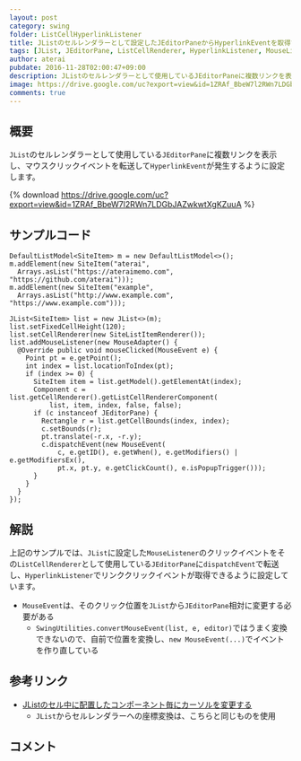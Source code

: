 ```yaml
---
layout: post
category: swing
folder: ListCellHyperlinkListener
title: JListのセルレンダラーとして設定したJEditorPaneからHyperlinkEventを取得する
tags: [JList, JEditorPane, ListCellRenderer, HyperlinkListener, MouseListener, Html]
author: aterai
pubdate: 2016-11-28T02:00:47+09:00
description: JListのセルレンダラーとして使用しているJEditorPaneに複数リンクを表示し、マウスクリックイベントを転送してHyperlinkEventが発生するように設定します。
image: https://drive.google.com/uc?export=view&id=1ZRAf_BbeW7l2RWn7LDGbJAZwkwtXgKZuuA
comments: true
---
```

## 概要
`JList`のセルレンダラーとして使用している`JEditorPane`に複数リンクを表示し、マウスクリックイベントを転送して`HyperlinkEvent`が発生するように設定します。

{% download https://drive.google.com/uc?export=view&id=1ZRAf_BbeW7l2RWn7LDGbJAZwkwtXgKZuuA %}

## サンプルコード
<pre class="prettyprint"><code>DefaultListModel&lt;SiteItem&gt; m = new DefaultListModel&lt;&gt;();
m.addElement(new SiteItem("aterai",
  Arrays.asList("https://ateraimemo.com", "https://github.com/aterai")));
m.addElement(new SiteItem("example",
  Arrays.asList("http://www.example.com", "https://www.example.com")));

JList&lt;SiteItem&gt; list = new JList&lt;&gt;(m);
list.setFixedCellHeight(120);
list.setCellRenderer(new SiteListItemRenderer());
list.addMouseListener(new MouseAdapter() {
  @Override public void mouseClicked(MouseEvent e) {
    Point pt = e.getPoint();
    int index = list.locationToIndex(pt);
    if (index &gt;= 0) {
      SiteItem item = list.getModel().getElementAt(index);
      Component c = list.getCellRenderer().getListCellRendererComponent(
          list, item, index, false, false);
      if (c instanceof JEditorPane) {
        Rectangle r = list.getCellBounds(index, index);
        c.setBounds(r);
        pt.translate(-r.x, -r.y);
        c.dispatchEvent(new MouseEvent(
            c, e.getID(), e.getWhen(), e.getModifiers() | e.getModifiersEx(),
            pt.x, pt.y, e.getClickCount(), e.isPopupTrigger()));
      }
    }
  }
});
</code></pre>

## 解説
上記のサンプルでは、`JList`に設定した`MouseListener`のクリックイベントをその`ListCellRenderer`として使用している`JEditorPane`に`dispatchEvent`で転送し、`HyperlinkListener`でリンククリックイベントが取得できるように設定しています。

- `MouseEvent`は、そのクリック位置を`JList`から`JEditorPane`相対に変更する必要がある
    - `SwingUtilities.convertMouseEvent(list, e, editor)`ではうまく変換できないので、自前で位置を変換し、`new MouseEvent(...)`でイベントを作り直している

<!-- dummy comment line for breaking list -->

## 参考リンク
- [JListのセル中に配置したコンポーネント毎にカーソルを変更する](http://ateraimemo.com/Swing/CursorOfCellComponent.html)
    - `JList`からセルレンダラーへの座標変換は、こちらと同じものを使用

<!-- dummy comment line for breaking list -->

## コメント
